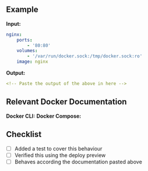 <!-- Short description of the thing you're adding/fixing. Link to any issues. -->

## Example

**Input:**
```yaml
nginx:
    ports:
        - '80:80'
    volumes:
        - '/var/run/docker.sock:/tmp/docker.sock:ro'
    image: nginx
```
**Output:**
```yaml
<!-- Paste the output of the above in here -->
```

## Relevant Docker Documentation

<!-- Please link to the source of truth for how the option should behave, according to the official Docker documentation -->

**Docker CLI:** <!-- Link to the subheading of the option on https://docs.docker.com/engine/reference/commandline/run -->
**Docker Compose:** <!-- Link to the subheading of the option on https://docs.docker.com/compose/compose-file -->

## Checklist

- [ ] Added a test to cover this behaviour
- [ ] Verified this using the deploy preview
- [ ] Behaves according the documentation pasted above